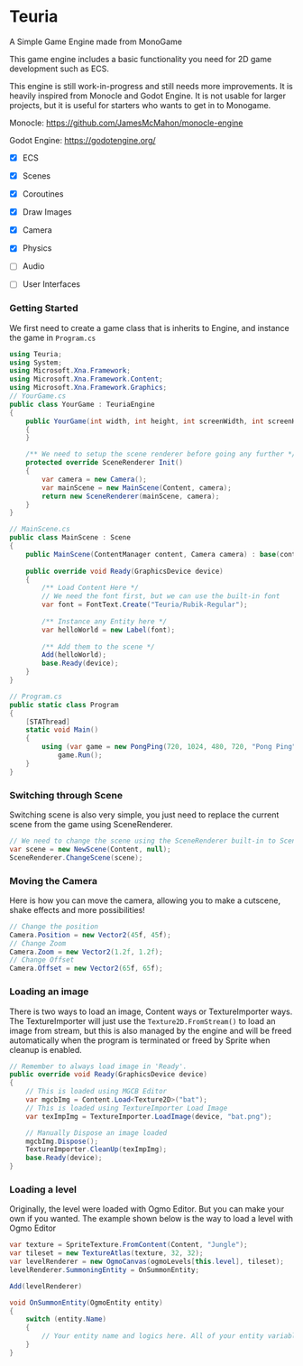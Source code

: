 # Teuria
 A Simple Game Engine made from MonoGame
 
 This game engine includes a basic functionality you need for 2D game development such as ECS.
 
 This engine is still work-in-progress and still needs more improvements. It is heavily inspired from Monocle and Godot Engine. It is not usable for larger projects, but it is useful for starters who wants to get in to Monogame.

 Monocle: https://github.com/JamesMcMahon/monocle-engine

 Godot Engine: https://godotengine.org/
 
 - [x] ECS
 - [x] Scenes
 - [x] Coroutines
 - [x] Draw Images
 - [x] Camera
 - [x] Physics
 - [ ] Audio
 - [ ] User Interfaces
 

### Getting Started

We first need to create a game class that is inherits to Engine, and instance the game in `Program.cs`
```csharp
using Teuria;
using System;
using Microsoft.Xna.Framework;
using Microsoft.Xna.Framework.Content;
using Microsoft.Xna.Framework.Graphics;
// YourGame.cs
public class YourGame : TeuriaEngine
{
    public YourGame(int width, int height, int screenWidth, int screenHeight, string windowTitle, bool fullScreen) : base(width, height, screenWidth, screenHeight, windowTitle, fullScreen)
    {
    }

    /** We need to setup the scene renderer before going any further */
    protected override SceneRenderer Init()
    {
        var camera = new Camera();
		var mainScene = new MainScene(Content, camera);
        return new SceneRenderer(mainScene, camera);
    }
}

// MainScene.cs
public class MainScene : Scene 
{
	public MainScene(ContentManager content, Camera camera) : base(content, camera) {}
	
	public override void Ready(GraphicsDevice device) 
	{
		/** Load Content Here */
		// We need the font first, but we can use the built-in font
		var font = FontText.Create("Teuria/Rubik-Regular");
		
		/** Instance any Entity here */
		var helloWorld = new Label(font);
		
		/** Add them to the scene */
		Add(helloWorld);
		base.Ready(device);
	}
}

// Program.cs
public static class Program
{
    [STAThread]
    static void Main()
    {
        using (var game = new PongPing(720, 1024, 480, 720, "Pong Ping", false))
            game.Run();
    }
}
```

### Switching through Scene
Switching scene is also very simple, you just need to replace the current scene from the game using SceneRenderer.

```csharp
// We need to change the scene using the SceneRenderer built-in to Scene
var scene = new NewScene(Content, null);
SceneRenderer.ChangeScene(scene);

```

### Moving the Camera
Here is how you can move the camera, allowing you to make a cutscene, shake effects and more possibilities!

```csharp
// Change the position
Camera.Position = new Vector2(45f, 45f);
// Change Zoom
Camera.Zoom = new Vector2(1.2f, 1.2f);
// Change Offset
Camera.Offset = new Vector2(65f, 65f);
```

### Loading an image

There is two ways to load an image, Content ways or TextureImporter ways. The TextureImporter will just use the `Texture2D.FromStream()` to load an image from stream, but this is also managed by the engine and will be freed automatically when the program is terminated or freed by Sprite when cleanup is enabled.

```csharp
// Remember to always load image in 'Ready'.
public override void Ready(GraphicsDevice device) 
{
	// This is loaded using MGCB Editor
	var mgcbImg = Content.Load<Texture2D>("bat");
	// This is loaded using TextureImporter Load Image
	var texImpImg = TextureImporter.LoadImage(device, "bat.png");

	// Manually Dispose an image loaded
	mgcbImg.Dispose();
	TextureImporter.CleanUp(texImpImg);
	base.Ready(device);
}
```

### Loading a level

Originally, the level were loaded with Ogmo Editor. But you can make your own if you wanted. The example shown below is the way to load a level with Ogmo Editor

```csharp
var texture = SpriteTexture.FromContent(Content, "Jungle");
var tileset = new TextureAtlas(texture, 32, 32);
var levelRenderer = new OgmoCanvas(ogmoLevels[this.level], tileset);
levelRenderer.SummoningEntity = OnSummonEntity;

Add(levelRenderer)

void OnSummonEntity(OgmoEntity entity) 
{
	switch (entity.Name) 
	{
		// Your entity name and logics here. All of your entity variables were put in entity.
	}
}
```